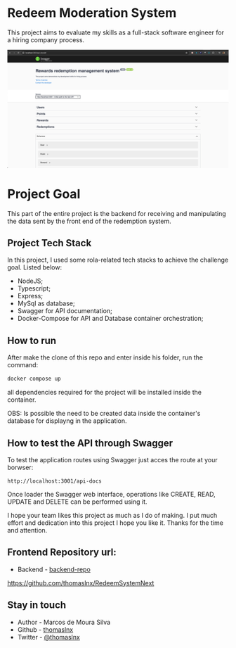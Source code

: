 # Redeem Moderation System

This project aims to evaluate my skills as a full-stack software engineer for a hiring company process.

<p align="center">
  <img src="./readme-assets/background.png">
</p>

# Project Goal

This part of the entire project is the backend for receiving and manipulating the data sent by the front end of the redemption system.


## Project Tech Stack

In this project, I used some rola-related tech stacks to achieve the challenge goal. Listed below:

- NodeJS;
- Typescript;
- Express;
- MySql as database;
- Swagger for API documentation;
- Docker-Compose for API and Database container orchestration;

## How to run

After make the clone of this repo and enter inside his folder, run the command: <br>
```sh
docker compose up
```
all dependencies required for the project will be installed inside the container.

OBS: Is possible the need to be created data inside the container's database for displayng in the application.

## How to test the API through Swagger

To test the application routes using Swagger just acces the route at your borwser:

```
http://localhost:3001/api-docs
```

Once loader the Swagger web interface, operations like CREATE, READ, UPDATE and DELETE can be performed using it.

I hope your team likes this project as much as I do of making. I put much effort and dedication into this project I hope you like it. Thanks for the time and attention.

## Frontend Repository url:
- Backend - [backend-repo](https://github.com/thomaslnx/RedeemSystemNext)

https://github.com/thomaslnx/RedeemSystemNext

## Stay in touch

- Author - Marcos de Moura Silva
- Github - [thomaslnx](https://github.com/thomaslnx)
- Twitter - [@thomaslnx](https://twitter.com/thomaslnx)
